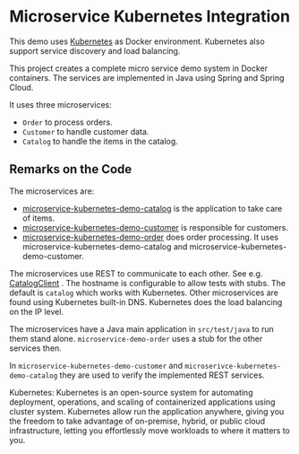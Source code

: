 Microservice Kubernetes Integration
=====================

This demo uses [Kubernetes](https://kubernetes.io/) as Docker
environment. Kubernetes also support service discovery and load
balancing. 

This project creates a complete micro service demo system in Docker
containers. The services are implemented in Java using Spring and
Spring Cloud.

It uses three microservices:
- `Order` to process orders.
- `Customer` to handle customer data.
- `Catalog` to handle the items in the catalog.


Remarks on the Code
-------------------

The microservices are:

- [microservice-kubernetes-demo-catalog](microservice-kubernetes-demo/microservice-kubernetes-demo-catalog) is the application to take care of items.
- [microservice-kubernetes-demo-customer](microservice-kubernetes-demo/microservice-kubernetes-demo-customer) is responsible for customers.
- [microservice-kubernetes-demo-order](microservice-kubernetes-demo/microservice-kubernetes-demo-order) does order processing. It uses
  microservice-kubernetes-demo-catalog and microservice-kubernetes-demo-customer.

The microservices use REST to communicate to each other.
See e.g. [CatalogClient](microservice-kubernetes-demo/microservice-kubernetes-demo-order/src/main/java/com/ewolff/microservice/order/clients/CatalogClient.java) .
The hostname is configurable to allow tests with stubs.
The default is `catalog` which works with Kubernetes.
Other microservices are found using Kubernetes built-in DNS.
Kubernetes does the load balancing on the IP level.

The microservices have a Java main application in `src/test/java` to
run them stand alone. `microservice-demo-order` uses a stub for the
other services then. 

In `microservice-kubernetes-demo-customer` and `microserivce-kubernetes-demo-catalog` they are used to verify the implemented
REST services.


Kubernetes:
Kubernetes is an open-source system for automating deployment, operations, and scaling of containerized applications using cluster system. Kubernetes allow run the application anywhere, giving you the freedom to take advantage of on-premise, hybrid, or public cloud infrastructure, letting you effortlessly move workloads to where it matters to you.
